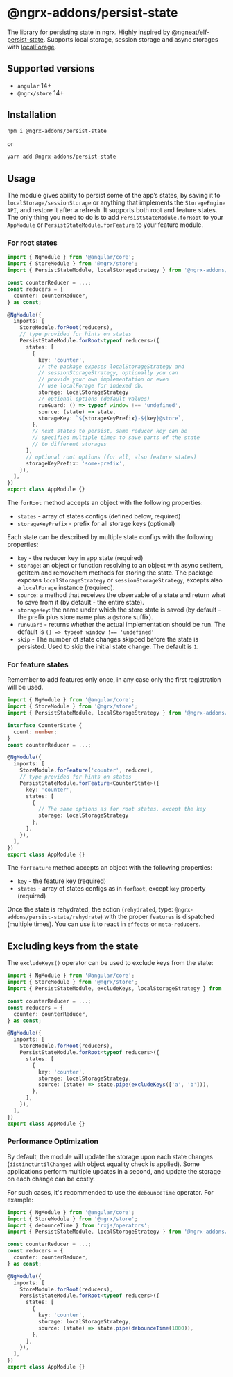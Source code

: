 # @ngrx-addons/persist-state

The library for persisting state in ngrx. Highly inspired by [@ngneat/elf-persist-state](https://github.com/ngneat/elf/tree/master/packages/persist-state).
Supports local storage, session storage and async storages with [localForage](https://github.com/localForage/localForage).

## Supported versions

- `angular` 14+
- `@ngrx/store` 14+

## Installation

```bash
npm i @ngrx-addons/persist-state
```

or

```bash
yarn add @ngrx-addons/persist-state
```

## Usage

The module gives ability to persist some of the app’s states, by saving it to `localStorage/sessionStorage` or anything that implements the `StorageEngine API`, and restore it after a refresh. It supports both root and feature states. The only thing you need to do is to add `PersistStateModule.forRoot` to your `AppModule` or `PersistStateModule.forFeature` to your feature module.

### For root states

```ts
import { NgModule } from '@angular/core';
import { StoreModule } from '@ngrx/store';
import { PersistStateModule, localStorageStrategy } from '@ngrx-addons/persist-store';

const counterReducer = ...;
const reducers = {
  counter: counterReducer,
} as const;

@NgModule({
  imports: [
    StoreModule.forRoot(reducers),
    // type provided for hints on states
    PersistStateModule.forRoot<typeof reducers>({
      states: [
        {
          key: 'counter',
          // the package exposes localStorageStrategy and 
          // sessionStorageStrategy, optionally you can 
          // provide your own implementation or even  
          // use localForage for indexed db.
          storage: localStorageStrategy 
          // optional options (default values)
          runGuard: () => typeof window !== 'undefined',
          source: (state) => state,
          storageKey: `${storageKeyPrefix}-${key}@store`,
        },
        // next states to persist, same reducer key can be
        // specified multiple times to save parts of the state
        // to different storages
      ],
      // optional root options (for all, also feature states)
      storageKeyPrefix: 'some-prefix',
    }),
  ],
})
export class AppModule {}
```

The `forRoot` method accepts an object with the following properties:

- `states` - array of states configs (defined below, required)
- `storageKeyPrefix` - prefix for all storage keys (optional)

Each state can be described by multiple state configs with the following properties:

- `key` - the reducer key in app state (required)
- `storage`: an object or function resolving to an object with async setItem, getItem and removeItem methods for storing the state. The package exposes `localStorageStrategy` or `sessionStorageStrategy`, excepts also a `localForage` instance (required).
- `source`: a method that receives the observable of a state and return what to save from it (by default - the entire state).
- `storageKey`: the name under which the store state is saved (by default - the prefix plus store name plus a `@store` suffix).
- `runGuard` - returns whether the actual implementation should be run. The default is `() => typeof window !== 'undefined'`
- `skip` -  The number of state changes skipped before the state is persisted. Used to skip the initial state change. The default is `1`.

### For feature states

Remember to add features only once, in any case only the first registration will be used.

```ts
import { NgModule } from '@angular/core';
import { StoreModule } from '@ngrx/store';
import { PersistStateModule, localStorageStrategy } from '@ngrx-addons/persist-store';

interface CounterState {
  count: number;
}
const counterReducer = ...;

@NgModule({
  imports: [
    StoreModule.forFeature('counter', reducer),
    // type provided for hints on states
    PersistStateModule.forFeature<CounterState>({
      key: 'counter',
      states: [
        {
          // The same options as for root states, except the key
          storage: localStorageStrategy 
        },
      ],
    }),
  ],
})
export class AppModule {}
```

The `forFeature` method accepts an object with the following properties:

- `key` - the feature key (required)
- `states` - array of states configs as in `forRoot`, except `key` property (required)

Once the state is rehydrated, the action (`rehydrated`, type: `@ngrx-addons/persist-state/rehydrate`) with the proper `features` is dispatched (multiple times). You can use it to react in `effects` or `meta-reducers`.

## Excluding keys from the state​

The `excludeKeys()` operator can be used to exclude keys from the state:

```ts
import { NgModule } from '@angular/core';
import { StoreModule } from '@ngrx/store';
import { PersistStateModule, excludeKeys, localStorageStrategy } from '@ngrx-addons/persist-store';

const counterReducer = ...;
const reducers = {
  counter: counterReducer,
} as const;

@NgModule({
  imports: [
    StoreModule.forRoot(reducers),
    PersistStateModule.forRoot<typeof reducers>({
      states: [
        {
          key: 'counter',
          storage: localStorageStrategy,
          source: (state) => state.pipe(excludeKeys(['a', 'b'])),
        },
      ],
    }),
  ],
})
export class AppModule {}
```

### Performance Optimization​

By default, the module will update the storage upon each state changes (`distinctUntilChanged` with object equality check is applied). Some applications perform multiple updates in a second, and update the storage on each change can be costly.

For such cases, it's recommended to use the `debounceTime` operator. For example:

```ts
import { NgModule } from '@angular/core';
import { StoreModule } from '@ngrx/store';
import { debounceTime } from 'rxjs/operators';
import { PersistStateModule, localStorageStrategy } from '@ngrx-addons/persist-store';

const counterReducer = ...;
const reducers = {
  counter: counterReducer,
} as const;

@NgModule({
  imports: [
    StoreModule.forRoot(reducers),
    PersistStateModule.forRoot<typeof reducers>({
      states: [
        {
          key: 'counter',
          storage: localStorageStrategy,
          source: (state) => state.pipe(debounceTime(1000)),
        },
      ],
    }),
  ],
})
export class AppModule {}
```
